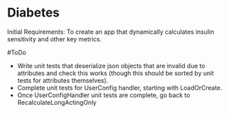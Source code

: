 # Diabetes
Initial Requirements: To create an app that dynamically calculates insulin sensitivity and other key metrics.

#ToDo
- Write unit tests that deserialize json objects that are invalid due to attributes and check this works (though this should be sorted by unit tests for attributes themselves).
- Complete unit tests for UserConfig handler, starting with LoadOrCreate.
- Once UserConfigHandler unit tests are complete, go back to RecalculateLongActingOnly
